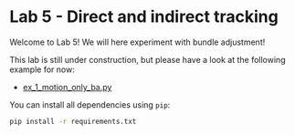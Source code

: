 # Lab 5 - Direct and indirect tracking
Welcome to Lab 5!
We will here experiment with bundle adjustment!

This lab is still under construction, but please have a look at the following example for now:
  - [ex_1_motion_only_ba.py](ex_1_motion_only_ba.py)

You can install all dependencies using `pip`:
```bash
pip install -r requirements.txt
```